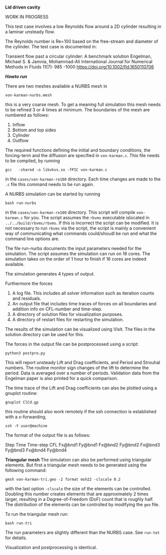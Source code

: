 
**Lid driven cavity**

WORK IN PROGRESS

This test case involves a low Reynolds flow around a 2D cylinder
resulting in a laminar unsteady flow.

The Reynolds number is Re=100 based on the free-stream and diameter of the cylinder.
The test case is documented in:

Transient flow past a circular cylinder: A benchmark solution
Engelman, Michael S. & Jamnia, Mohammad-Ali
International Journal for Numerical Methods in Fluids 11(7): 985 -1000
https://doi.org/10.1002/fld.1650110706

***Howto run***

There are two meshes available a NURBS mesh in
```
von-karman-nurbs.mesh
```
this is a very coarse mesh. To get a meaning full simulation this mesh needs to be refined 
3 or 4 times at minimum.
The boundaries of the mesh are numbered as follows:
1. Inflow
2. Bottom and top sides
3. Cylinder
4. Outflow

The required functions defining the initial and boundary conditions, the forcing-term and
the diffusion are specified in `von-karman.c`. This file needs to be compiled, by running
```
gcc   -shared -o libvkvs.so -fPIC von-karman.c
```
in the `cases/von-karman-re100` directory.
Each time changes are made to the `.c` file this command needs to be run again.

A NURBS simulation can be started by running
```
bash run-nurbs
```
in the `cases/von-karman-re100` directory.
This script will compile `von-karman.c` for you.
The script assumes the `rbvms` executable islocated in `../../build/rbvms/rbvms`.
If this is incorrect the script can be modified.
It is not necessary to run `rbvms` via the script, the script is mainly a convenient way of communicating
what commands could/shoudl be run and what the command line options are.

The file run-nurbs documents the input parameters needed for the simulation.
The script assumes the simulation can run on 16 cores.
The simulation takes on the order of 1 hour to finish if 16 cores are indeed available.

The simulation generates 4 types of output.

Furthermore the forces 
1. A log file. This includes all solver information such as iteration counts and residuals.
2. An output file that includes time traces of forces on all boundaries and addition info on CFL-number and time-step.
3. A directory of solution files for visualization purposes.
4. A directory of restart files for restarting the simulation.

The results of the simulation can be visualized using Visit. The files in the solution directory can be used for this.

The forces in the output file can be postprocessed using a script:
```
python3 postpro.py
```
This will report unsteady  Lift and Drag coefficients, and Period and Strouhal numbers.
The routine monitor sign changes of the lift to determine the period.
Data is averaged over a number of periods. Validation data from the Engelman paper is also printed for a quick comparison.

The time trace of the Lift and Drag coefficients can also be plotted using a gnuplot routine:
```
gnuplot ClCd.gp
```
this routine should also work remotely if the ssh connection is established with a x-forwarding,
```
ssh -Y user@machine
```
The format of the output file is as follows:

Step Time Time-step CFL Fx@bnd1 Fy@bnd1 Fx@bnd2 Fy@bnd2 Fx@bnd3 Fy@bnd3 Fx@bnd4 Fy@bnd4


**Triangular mesh**
The simulation can also be performed using triangular elements.
But first a triangular mesh needs to be generated using the following command:

```
gmsh von-karman-tri.geo -2 format msh22 -clscale 0.2
```
with the last option `-clscale` the size of the elements can be controlled.
Doubling this number creates elements that are approximately 2 times larger,
resulting in a Degree-of-Freedom (DoF) count that is roughly half.
The distribution of the elements can be controlled by modifying the `geo` file.

To run the triangular mesh run:
```
bash run-tri
```

The run parameters are slightly different than the NURBS case. See `run-tet` for details.

Visualization and postprocessing is identical.
